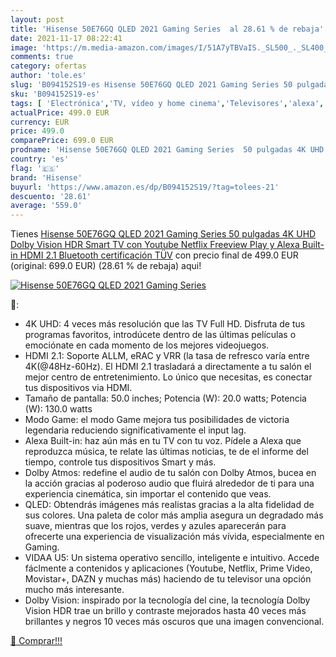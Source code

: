 ```yaml
---
layout: post
title: 'Hisense 50E76GQ QLED 2021 Gaming Series  al 28.61 % de rebaja'
date: 2021-11-17 08:22:41
image: 'https://m.media-amazon.com/images/I/51A7yTBVaIS._SL500_._SL400_.jpg'
comments: true
category: ofertas
author: 'tole.es'
slug: 'B094152S19-es Hisense 50E76GQ QLED 2021 Gaming Series 50 pulgadas 4K UHD...'
sku: 'B094152S19-es'
tags: [ 'Electrónica','TV, vídeo y home cinema','Televisores','alexa','hisense', ]
actualPrice: 499.0 EUR
currency: EUR
price: 499.0
comparePrice: 699.0 EUR
prodname: 'Hisense 50E76GQ QLED 2021 Gaming Series  50 pulgadas 4K UHD Dolby Vision HDR Smart TV con Youtube  Netflix  Freeview Play y Alexa Built-in  HDMI 2.1  Bluetooth  certificación TÜV'
country: 'es'
flag: '🇪🇸'
brand: 'Hisense'
buyurl: 'https://www.amazon.es/dp/B094152S19/?tag=tolees-21'
descuento: '28.61'
average: '559.0'
---
```


Tienes [Hisense 50E76GQ QLED 2021 Gaming Series  50 pulgadas 4K UHD Dolby Vision HDR Smart TV con Youtube  Netflix  Freeview Play y Alexa Built-in  HDMI 2.1  Bluetooth  certificación TÜV](https://www.amazon.es/dp/B094152S19/?tag=tolees-21) con precio final de  499.0 EUR (original: 699.0 EUR) (28.61 %  de rebaja) aqui!

[![Hisense 50E76GQ QLED 2021 Gaming Series ](https://m.media-amazon.com/images/I/51A7yTBVaIS._SL500_._SL400_.jpg)](https://www.amazon.es/dp/B094152S19/?tag=tolees-21)

🔎:

- 4K UHD: 4 veces más resolución que las TV Full HD. Disfruta de tus programas favoritos, introdúcete dentro de las últimas películas o emociónate en cada momento de los mejores videojuegos.
- HDMI 2.1: Soporte ALLM, eRAC y VRR (la tasa de refresco varía entre 4K(@48Hz-60Hz). El HDMI 2.1 trasladará a directamente a tu salón el mejor centro de entretenimiento. Lo único que necesitas, es conectar tus dispositivos via HDMI.
- Tamaño de pantalla: 50.0 inches; Potencia (W): 20.0 watts; Potencia (W): 130.0 watts
- Modo Game: el modo Game mejora tus posibilidades de victoria legendaria reduciendo significativamente el input lag.
- Alexa Built-in: haz aún más en tu TV con tu voz. Pídele a Alexa que reproduzca música, te relate las últimas noticias, te de el informe del tiempo, controle tus dispositivos Smart y más.
- Dolby Atmos: redefine el audio de tu salón con Dolby Atmos, bucea en la acción gracias al poderoso audio que fluirá alrededor de ti para una experiencia cinemática, sin importar el contenido que veas.
- QLED: Obtendrás imágenes más realistas gracias a la alta fidelidad de sus colores. Una paleta de color más amplia asegura un degradado más suave, mientras que los rojos, verdes y azules aparecerán para ofrecerte una experiencia de visualización más vívida, especialmente en Gaming.
- VIDAA U5: Un sistema operativo sencillo, inteligente e intuitivo. Accede fáclmente a contenidos y aplicaciones (Youtube, Netflix, Prime Video, Movistar+, DAZN y muchas más) haciendo de tu televisor una opción mucho más interesante.
- Dolby Vision: inspirado por la tecnología del cine, la tecnología Dolby Vision HDR trae un brillo y contraste mejorados hasta 40 veces más brillantes y negros 10 veces más oscuros que una imagen convencional.

[🛒 Comprar!!!](https://www.amazon.es/dp/B094152S19/?tag=tolees-21)
